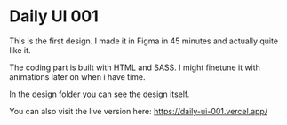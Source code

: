 # Daily UI 001

This is the first design. I made it in Figma in 45 minutes and actually quite like it.

The coding part is built with HTML and SASS. I might finetune it with animations later on
when i have time.

In the design folder you can see the design itself.

You can also visit the live version here: https://daily-ui-001.vercel.app/